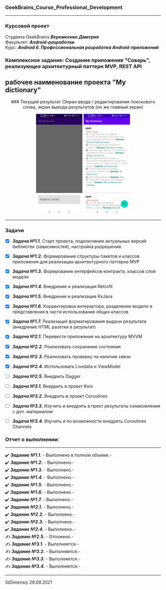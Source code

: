 ### GeekBrains_Course_Professional_Development
---

### Курсовой проект 

Студента GeekBrains ***Веремеенко Дмитрия***    
Факультет: ***Android-разработки***    
Курс: ***Android 6. Профессиональная разработка Android-приложений***
### Комплексное задание: Создание приложения "Соварь", реализующее архитектурный паттерн MVP, REST API
рабочее наименование проекта "My dictionary"
---    

<p align="center"> ### Текущий результат (Экран ввода / редактирования поискового слова, экран вывода результатов (он же главный экран)  </p>
<p align="center">
  <img src="https://github.com/stdimensiy/GeekBrains_Course_Professional_Development_HW_My_Dictionary_MVP/blob/completing_homework/snapshots/my_dictionary_1.jpg" width="150" title="Нижний лист - ввод и редактирвоание поисковой фразы">
  <img src="https://github.com/stdimensiy/GeekBrains_Course_Professional_Development_HW_My_Dictionary_MVP/blob/completing_homework/snapshots/my_dictionar_2.jpg" width="150" title="Экран выдачи результата">
</p>

--- 

### Задачи
- [X] ***Задача №1.1.***    Старт проекта, подключение актуальных версий библиотек (зависимостей), настройка разрешений.
- [X] ***Задача №1.2.***    Формирование структуры  пакетов и классов приложения для реализации архитектурного паттерна MVP
- [X] ***Задача №1.3.***    Формрование интерфейсов контракта, классов слоя модели
- [X] ***Задача №1.4.***    Внедрение и реализация Retrofit   
- [X] ***Задача №1.5.***    Внедрение и реализация RxJava  
- [X] ***Задача №1.6.***    Корректировка интерактора, разделение модели и представления в части использования общих классов
- [X] ***Задача №1.7.***    Реализация форматирования выдачи результата (внедрение HTML разетки в результат)
- [X] ***Задача №2.1.***    Перевести приложение на архитектуру MVVM
- [X] ***Задача №2.2.***    Реализовать сохранение состояния
- [X] ***Задача №2.3.***    Реализовать проверку на наличие связи
- [X] ***Задача №2.4.***    Использовать Livedata и ViewModel
- [ ] ***Задача №2.5.***    Внедрить Dagger
- [ ] ***Задача №3.1.***    Внедрить в проект Koin
- [ ] ***Задача №3.2.***    Внедрить в проект Coroutines
- [ ] ***Задача №3.3.***    Изучить и внедрить в прект результаты ознакомления с доп. материалом
- [ ] ***Задача №3.4.***    Изучить и по возможности внедрить Coroutines Channels


### Отчет о выполнении:
---    
:heavy_check_mark: ***Задание №1.1.*** - Выполнено в полном объеме.-    
:heavy_check_mark: ***Задание №1.2.*** - Выполнено.-    
:heavy_check_mark: ***Задание №1.3.*** - Выполнено.-    
:heavy_check_mark: ***Задание №1.4.*** - Выполнено.-    
:heavy_check_mark: ***Задание №1.5.*** - Выполнено.-    
:heavy_check_mark: ***Задание №1.6.*** - Выполнено.-    
:heavy_check_mark: ***Задание №1.7.*** - Выполнено.-    
:heavy_check_mark: ***Задание №2.1.*** - Выполнено.-    
:heavy_check_mark: ***Задание №2.2.*** - Выполнено.-    
:heavy_check_mark: ***Задание №2.3.*** - Выполнено.-    
:heavy_check_mark: ***Задание №2.4.*** - Выполнено.-    
:writing_hand: ***Задание №2.5.*** - Отложено.-    
:writing_hand: ***Задание №3.1.*** - Выполняется.-    
:writing_hand: ***Задание №3.2.*** - Выполняется.-    
:writing_hand: ***Задание №3.3.*** - Выполняется.-    
:writing_hand: ***Задание №3.4.*** - Выполняется.-    


---   

*StDimensiy 29.09.2021*
